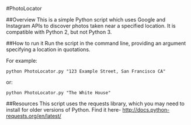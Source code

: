 #PhotoLocator

##Overview
This is a simple Python script which uses Google and Instagram APIs to discover photos taken near a specified location. It is compatible with Python 2, but not Python 3.


##How to run it
Run the script in the command line, providing an argument specifying a location in quotations.

For example:

	python PhotoLocator.py "123 Example Street, San Francisco CA"

or:

	python PhotoLocator.py "The White House"


##Resources
This script uses the requests library, which you may need to install for older versions of Python. Find it here- http://docs.python-requests.org/en/latest/